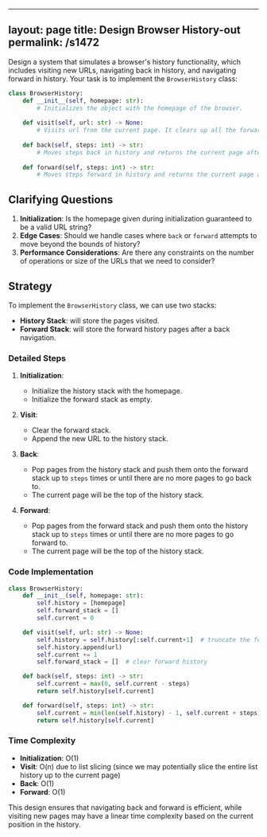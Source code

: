 
---
layout: page
title:  Design Browser History-out
permalink: /s1472
---

Design a system that simulates a browser's history functionality, which includes visiting new URLs, navigating back in history, and navigating forward in history. Your task is to implement the `BrowserHistory` class:

```python
class BrowserHistory:
    def __init__(self, homepage: str):
        # Initializes the object with the homepage of the browser.
    
    def visit(self, url: str) -> None:
        # Visits url from the current page. It clears up all the forward history.
    
    def back(self, steps: int) -> str:
        # Moves steps back in history and returns the current page after the move.
    
    def forward(self, steps: int) -> str:
        # Moves steps forward in history and returns the current page after the move.
```

## Clarifying Questions

1. **Initialization**: Is the homepage given during initialization guaranteed to be a valid URL string?
2. **Edge Cases**: Should we handle cases where `back` or `forward` attempts to move beyond the bounds of history?
3. **Performance Considerations**: Are there any constraints on the number of operations or size of the URLs that we need to consider?

## Strategy

To implement the `BrowserHistory` class, we can use two stacks:
- **History Stack**: will store the pages visited.
- **Forward Stack**: will store the forward history pages after a back navigation.

### Detailed Steps
1. **Initialization**: 
   - Initialize the history stack with the homepage.
   - Initialize the forward stack as empty.
   
2. **Visit**:
   - Clear the forward stack.
   - Append the new URL to the history stack.

3. **Back**:
   - Pop pages from the history stack and push them onto the forward stack up to `steps` times or until there are no more pages to go back to.
   - The current page will be the top of the history stack.

4. **Forward**:
   - Pop pages from the forward stack and push them onto the history stack up to `steps` times or until there are no more pages to go forward to.
   - The current page will be the top of the history stack.

### Code Implementation

```python
class BrowserHistory:
    def __init__(self, homepage: str):
        self.history = [homepage]
        self.forward_stack = []
        self.current = 0

    def visit(self, url: str) -> None:
        self.history = self.history[:self.current+1]  # truncate the forward history
        self.history.append(url)
        self.current += 1
        self.forward_stack = []  # clear forward history

    def back(self, steps: int) -> str:
        self.current = max(0, self.current - steps)
        return self.history[self.current]

    def forward(self, steps: int) -> str:
        self.current = min(len(self.history) - 1, self.current + steps)
        return self.history[self.current]
```

### Time Complexity

- **Initialization**: O(1)
- **Visit**: O(n) due to list slicing (since we may potentially slice the entire list history up to the current page)
- **Back**: O(1)
- **Forward**: O(1)

This design ensures that navigating back and forward is efficient, while visiting new pages may have a linear time complexity based on the current position in the history.